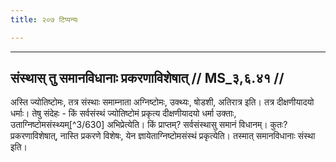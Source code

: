 ```yaml
---
title: २०७ टिप्पन्यः

---
```


[^3/628]: E2: 4,530; E4: 4,818; E6: 1,258

[^3/629]: PUBr 9.5.3

____________________________________________


## संस्थास् तु समानविधानाः प्रकरणाविशेषात् // MS_३,६.४१ //

अस्ति ज्योतिष्टोमः, तत्र संस्थाः समाम्नाता अग्निष्टोमः, उक्थ्यः, षोडशी, अतिरात्र इति। तत्र दीक्षणीयादयो धर्माः। तेषु संदेहः - किं सर्वसंस्थं ज्योतिष्टोमं प्रकृत्य दीक्षणीयादयो धर्मा उक्ताः, उताग्निष्टोमसंस्थ्यम्[^3/630] अभिप्रेत्येति। किं प्राप्तम्? सर्वसंस्थासु समानं विधानम्। कुतः? प्रकरणाविशेषात्, नास्ति प्रकरणे विशेषः, येन ज्ञायेताग्निष्टोमसंस्थं प्रकृत्येति। तस्मात् समानविधानाः संस्था इति।
